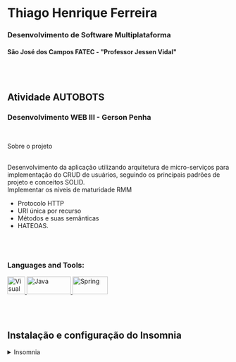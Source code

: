 # Thiago Henrique Ferreira

### Desenvolvimento de Software Multiplataforma

#### São José dos Campos FATEC - "Professor Jessen Vidal"

<br>
<br>

## Atividade AUTOBOTS

### Desenvolvimento WEB III - Gerson Penha

<br>

Sobre o projeto

<br>
Desenvolvimento da aplicação utilizando arquitetura de micro-serviços para implementação do CRUD de usuários, seguindo os principais padrões de projeto e conceitos SOLID.

<br>
Implementar os níveis de maturidade RMM

- Protocolo HTTP
- URI única por recurso
- Métodos e suas semânticas
- HATEOAS.

<br>
<br>

<h3 align="left">Languages and Tools:</h3>
<p align="left">  
<a href="https://code.visualstudio.com/docs" target="_blank"> 
    <img src="https://www.vectorlogo.zone/logos/visualstudio_code/visualstudio_code-icon.svg" alt="Visual Studio Code" width="40" height="40"/> 
  </a>  
  <a href="https://www.java.com/pt-BR/about/whatis_java.jsp" target="_blank"> 
    <img src="https://www.vectorlogo.zone/logos/java/java-horizontal.svg" alt="Java" width="100" height="40"/> 
  </a>  
  <a href="https://spring.io/why-spring" target="_blank"> 
    <img src="https://www.vectorlogo.zone/logos/springio/springio-ar21.svg" alt="Spring" width="80" height="40"/> 
  </a>  
  
</p>


<br>
<br>

## Instalação e configuração do Insomnia
<details>
  <summary>Insomnia</summary>

  Siga a documentação oficial do insomnia caso você não tenha instalado:_

  [Installation - insomnia](https://insomnia.rest/download)

  Caso você não conheça esse software veja o link a seguir para aprender:_

  [Get Started - insomnia](https://docs.insomnia.rest/insomnia/send-your-first-request)

  Você pode baixar e importar no insomnia a configuração de ambiente que deixei na pasta raiz do projeto. Caso tenha alguma dúvida de como importar essa configuração, leia o link abaixo.

  [Import and Export Data - insomnia](https://docs.insomnia.rest/insomnia/import-export-data)


  **/Insomnia_2022-06-21-ThiagoHenrique**

  ---

  Caso tenha algum problema no processo, entre em contato.
</details>


<br/>